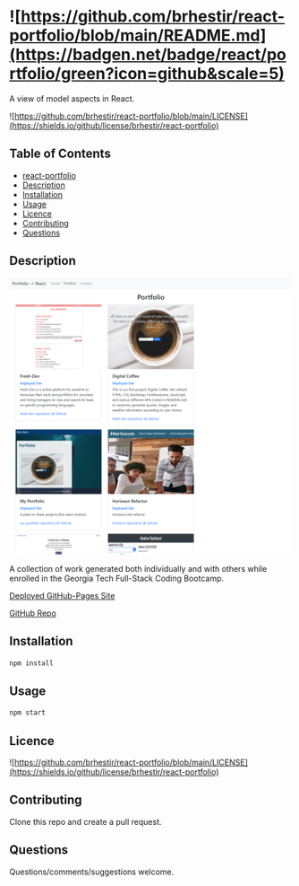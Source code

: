 # ![https://github.com/brhestir/react-portfolio/blob/main/README.md](https://badgen.net/badge/react/portfolio/green?icon=github&scale=5)

A view of model aspects in React.

![https://github.com/brhestir/react-portfolio/blob/main/LICENSE](https://shields.io/github/license/brhestir/react-portfolio)

## Table of Contents

- [react-portfolio](#react-portfolio)
- [Description](#description)
- [Installation](#installation)
- [Usage](#usage)
- [Licence](#licence)
- [Contributing](#contributing)
- [Questions](#questions)

## Description

![](./assets/images/react-portfolio.png)

A collection of work generated both individually and with others while enrolled in the Georgia Tech Full-Stack Coding Bootcamp.

[Deployed GitHub-Pages Site](https://brhestir.github.io/react-portfolio/#/portfolio)

[GitHub Repo](https://www.github.com/brhestir/react-portfolio)

## Installation

```bash
npm install
```

## Usage

```bash
npm start
```

## Licence

![https://github.com/brhestir/react-portfolio/blob/main/LICENSE](https://shields.io/github/license/brhestir/react-portfolio)

## Contributing

Clone this repo and create a pull request.

## Questions

Questions/comments/suggestions welcome.
